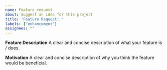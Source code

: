 ```yaml
---
name: Feature request
about: Suggest an idea for this project
title: "Feature Request: "
labels: ["enhancement"]
assignees: ""
---
```


**Feature Description**
A clear and concise description of what your feature is / does.

**Motivation**
A clear and concise description of why you think the feature would be beneficial.
